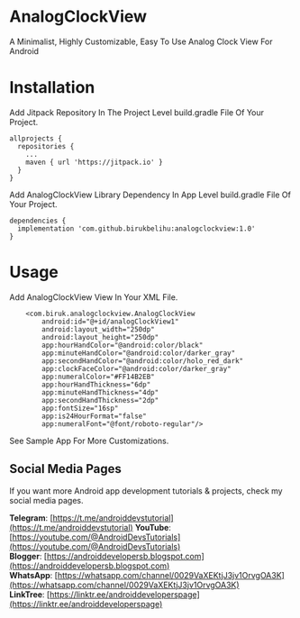 # AnalogClockView

A Minimalist, Highly Customizable, Easy To Use Analog Clock View For Android

# Installation

Add Jitpack Repository In The Project Level build.gradle File Of Your Project.

```
allprojects {
  repositories {
    ...
    maven { url 'https://jitpack.io' }
  }
}
```

Add AnalogClockView Library Dependency In App Level build.gradle File Of Your Project.

```
dependencies {
  implementation 'com.github.birukbelihu:analogclockview:1.0'
}
```

# Usage

Add AnalogClockView View In Your XML File.

```
    <com.biruk.analogclockview.AnalogClockView
        android:id="@+id/analogClockView1"
        android:layout_width="250dp"
        android:layout_height="250dp"
		app:hourHandColor="@android:color/black"
		app:minuteHandColor="@android:color/darker_gray"
		app:secondHandColor="@android:color/holo_red_dark"
		app:clockFaceColor="@android:color/darker_gray"
		app:numeralColor="#FF14B2EB"
		app:hourHandThickness="6dp"
		app:minuteHandThickness="4dp"
		app:secondHandThickness="2dp"
		app:fontSize="16sp"
		app:is24HourFormat="false"
		app:numeralFont="@font/roboto-regular"/>
```

See Sample App For More Customizations.

## Social Media Pages

If you want more Android app development tutorials & projects, check my social media pages.

**Telegram**: [https://t.me/androiddevstutorial](https://t.me/androiddevstutorial)
**YouTube**: [https://youtube.com/@AndroidDevsTutorials](https://youtube.com/@AndroidDevsTutorials)  
**Blogger**: [https://androiddevelopersb.blogspot.com](https://androiddevelopersb.blogspot.com)  
**WhatsApp**: [https://whatsapp.com/channel/0029VaXEKtjJ3jv1OrvgOA3K](https://whatsapp.com/channel/0029VaXEKtjJ3jv1OrvgOA3K)  
**LinkTree**: [https://linktr.ee/androiddeveloperspage](https://linktr.ee/androiddeveloperspage)

